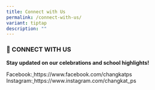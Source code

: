 ```yaml
---
title: Connect with Us
permalink: /connect-with-us/
variant: tiptap
description: ""
---
```

<p></p>
<h3><strong>📲 CONNECT WITH US</strong></h3>
<p><strong>Stay updated on our celebrations and school highlights!</strong>
</p>
<p>Facebook:<a href="https://www.facebook.com/changkatps" rel="noopener noreferrer nofollow" target="_blank"> </a>
<a rel="noopener noreferrer nofollow" target="_blank">https://www.facebook.com/changkatps</a>&nbsp;
<br>Instagram:<u> </u><a rel="noopener noreferrer nofollow" target="_blank">https://www.instagram.com/changkat_ps</a>&nbsp;</p>
<p>&nbsp;</p>
<p></p>